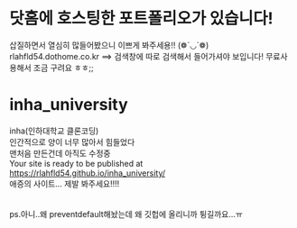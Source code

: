 # 닷홈에 호스팅한 포트폴리오가 있습니다!
삽질하면서 열심히 많들어봤으니 이쁘게 봐주세용!! (❁´◡`❁)
rlahfld54.dothome.co.kr       ==> 검색창에 따로 검색해서 들어가셔야 보입니다! 무료사용해서 조금 구려요 ㅎㅎ;;


# inha_university
inha(인하대학교 클론코딩)<br>
인간적으로 양이 너무 많아서 힘들었다<br>
맨처음 만든건데 아직도 수정중<br>
 Your site is ready to be published at https://rlahfld54.github.io/inha_university/<br>
애증의 사이트... 제발 봐주세요!!!!<br>
<br>
<br>
ps.아니..왜 preventdefault해놨는데 왜 깃헙에 올리니까 튕길까요...ㅠ
